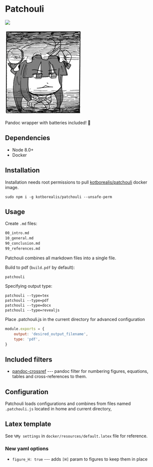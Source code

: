 # Patchouli

[![](https://images.microbadger.com/badges/image/kotborealis/patchouli.svg)](https://microbadger.com/images/kotborealis/patchouli "Get your own image badge on microbadger.com")

![](./patche.png)

Pandoc wrapper with batteries included! 🔋

## Dependencies

* Node 8.0+
* Docker

## Installation

Installation needs root permissions to pull [kotborealis/patchouli](https://hub.docker.com/r/kotborealis/patchouli) 
docker image. 

```shell script
sudo npm i -g kotborealis/patchouli --unsafe-perm
```

## Usage

Create `.md` files:
```markdown
00_intro.md
10_general.md
90_conclusion.md
99_references.md
```

Patchouli combines all markdown files into a single file.

Build to pdf (`build.pdf` by default):
```shell script
patchouli
```

Specifying output type:
```shell script
patchouli --type=tex
patchouli --type=pdf
patchouli --type=docx
patchouli --type=revealjs
```

Place .patchouli.js in the current directory for advanced configuration
```js
module.exports = {
    output: 'desired_output_filename',
    type: 'pdf',
}
```

## Included filters

* [pandoc-crossref](https://lierdakil.github.io/pandoc-crossref/)
    --- pandoc filter for numbering figures, equations, tables and cross-references to them.

## Configuration

Patchouli loads configurations and combines from files named `.patchouli.js` 
located in home and current directory,

## Latex template

See `%My settings` in `docker/resources/default.latex` file for reference.

### New yaml options

* `figure_H: true` --- adds `[H]` param to figures to keep them in place
